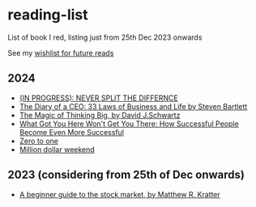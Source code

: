 # reading-list
List of book I red, listing just from 25th Dec 2023 onwards


See my [wishlist for future reads](wishlist.md)

## 2024
- [(IN PROGRESS): NEVER SPLIT THE DIFFERNCE](https://www.amazon.com/Never-Split-Difference-Negotiating-Depended/dp/0062407805/ref=sr_1_1?crid=QGMDKLDWA9Q4&dib=eyJ2IjoiMSJ9.yFMj6BEDF71k4OPz6fInRt3TAaiQ-IV2cNFrHFMoOmM_dpReCR5pnDQc8Lx0Jp480t0arUwlD6LqQdlFj6Pwe_t8ulkumSL02UgNj5VYsTTTTjPptNvvbUxqs5zwtTPCrfWTTE5Koc3RMY6Z3GaL1MsnSF2JJEpeojVIltqVPNbsO7PxADj7SyZwCzoGUfSl2Q8uIFCPU6VaYnBfmuaxqmGdvrCtb2a8duuWbqJtRvY.yPpR8Y2eXtVg7BhJRyaZfNZZITv8e3JbqEPR5C3fjBk&dib_tag=se&keywords=never+split+the+difference&qid=1723487328&s=books&sprefix=never+split%2Cstripbooks-intl-ship%2C158&sr=1-1)
- [The Diary of a CEO: 33 Laws of Business and Life by Steven Bartlett](https://www.ebay.co.uk/itm/166366754714?chn=ps&norover=1&mkevt=1&mkrid=710-153316-527457-8&mkcid=2&itemid=166366754714&targetid=4584619899083042&device=c&mktype=&googleloc=&poi=&campaignid=554609234&mkgroupid=1296325313557553&rlsatarget=pla-4584619899083042&abcId=9320693&merchantid=87779&msclkid=60f967c5bb9b164ce5d90250ae8ce6b4)
- [The Magic of Thinking Big, by David J.Schwartz](https://www.amazon.com/Magic-Thinking-Big-David-Schwartz/dp/1897384424/ref=sr_1_5?crid=1RIYTVK7WFALC&keywords=the+art+of+thinking+big&qid=1703682998&s=books&sprefix=the+art+of+thinkng+bi%2Cstripbooks-intl-ship%2C172&sr=1-5)
- [What Got You Here Won't Get You There: How Successful People Become Even More Successful ](https://www.amazon.com/What-Got-Here-Wont-There/dp/0739342231)
- [Zero to one](https://www.amazon.com/Zero-One-Notes-Startups-Future/dp/0804139296/ref=sr_1_1?crid=1J0E7W0SHDI05&dib=eyJ2IjoiMSJ9.OPyU8uSaSLjKaBb-898flOP0HrBVJ-7d532ozEXyVCoJeTatyuQn7tAAaR5H6r5ws2YUL54UUUC3PHy1FoEW6S_VULtDOsSxbjwRF9rbU6yqDayGXbD2tJ_Rymm-masB8PovL1HKMbcRomVWAhGnCUIp6IBMjjMCk9eTMUSh0dO-CHh_JXJv9Nq9r-JOPlvzmS1RsqsyGgaFgjjtCEZz0qWMWeA9iccRokiKDm9GlkQ.c8q9ObTph8tXVJI0zs1h1anTwdAr8koTbTNe7jdutsg&dib_tag=se&keywords=zero+to+one&qid=1723487282&s=books&sprefix=zero+to+one%2Cstripbooks-intl-ship%2C171&sr=1-1)
- [Million dollar weekend](https://www.nejlevnejsi-knihy.cz/kniha/million-dollar-weekend_44203401.html?msclkid=fd32fd6bbd811822774b9bd1e9536ae8&utm_source=bing&utm_medium=cpc&utm_campaign=DSA%20all_bing&utm_term=%2Fkniha%2F&utm_content=URL%20obsahuje%20%22kniha%22)
## 2023 (considering from 25th of Dec onwards)
- [A beginner guide to the stock market, by Matthew R. Kratter](https://www.amazon.com/Beginners-Guide-Stock-Market-Everything/dp/1099617200)
